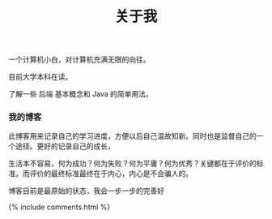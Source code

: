 ﻿---
layout: page
title: 关于我 
---

一个计算机小白，对计算机充满无限的向往。
<p>
目前大学本科在读。
<p>
了解一些 后端 基本概念和 Java 的简单用法。

<p>

<h3> 我的博客 </h3>  

<p>

此博客用来记录自己的学习进度，方便以后自己温故知新。同时也是监督自己的一个途径。更好的记录自己的成长，

<p>生活本不容易，何为成功？何为失败？何为平庸？何为优秀？关键都在于评价的标准。而评价的最终标准最终在于内心，内心是不会骗人的。 

<p> 

博客目前是最原始的状态，我会一步一步的完善好<p> 

<p> 

<p> 


{% include comments.html %}

